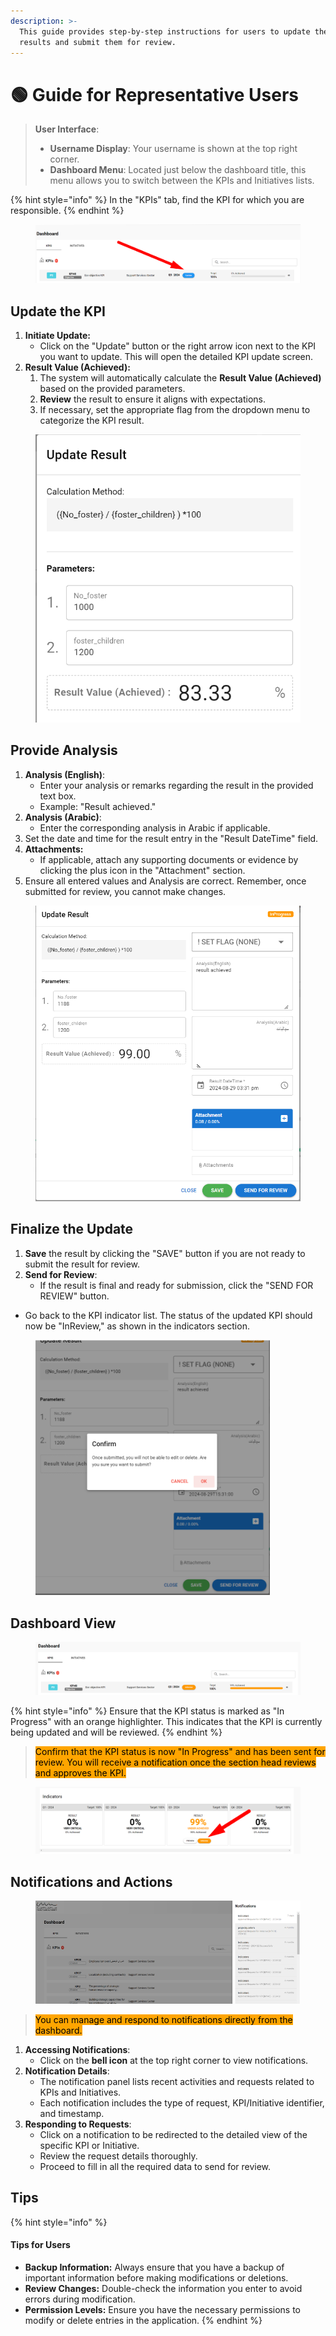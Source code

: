 ```yaml
---
description: >-
  This guide provides step-by-step instructions for users to update their KPI
  results and submit them for review.
---
```


# 🟢 Guide for Representative Users

> **User Interface**:
>
> * **Username Display**: Your username is shown at the top right corner.
> * **Dashboard Menu**: Located just below the dashboard title, this menu allows you to switch between the KPIs and Initiatives lists.

{% hint style="info" %}
In the "KPIs" tab, find the KPI for which you are responsible.&#x20;
{% endhint %}

<figure><img src="../.gitbook/assets/image (5) (1).png" alt=""><figcaption></figcaption></figure>

## Update the KPI

1. **Initiate Update:**
   * Click on the "Update" button or the right arrow icon next to the KPI you want to update. This will open the detailed KPI update screen.
2. **Result Value (Achieved):**
   1. The system will automatically calculate the **Result Value (Achieved)** based on the provided parameters.
   2. **Review** the result to ensure it aligns with expectations.
   3. If necessary, set the appropriate flag from the dropdown menu to categorize the KPI result.

<figure><img src="../.gitbook/assets/image (97).png" alt=""><figcaption></figcaption></figure>

## **Provide Analysis**

1. **Analysis (English)**:
   * Enter your analysis or remarks regarding the result in the provided text box.
   * Example: "Result achieved."
2. **Analysis (Arabic)**:
   * Enter the corresponding analysis in Arabic if applicable.
3. Set the date and time for the result entry in the "Result DateTime" field.
4. **Attachments:**
   * If applicable, attach any supporting documents or evidence by clicking the plus icon in the "Attachment" section.
5. Ensure all entered values and Analysis are correct. Remember, once submitted for review, you cannot make changes.

<figure><img src="../.gitbook/assets/image (99).png" alt=""><figcaption></figcaption></figure>

## **Finalize the Update**

1. **Save** the result by clicking the "SAVE" button if you are not ready to submit the result for review.
2. **Send for Review**:
   * If the result is final and ready for submission, click the "SEND FOR REVIEW" button.

* Go back to the KPI indicator list. The status of the updated KPI should now be "InReview," as shown in the indicators section.

<figure><img src="../.gitbook/assets/image.png" alt="" width="375"><figcaption></figcaption></figure>

## Dashboard View

<figure><img src="../.gitbook/assets/image (9).png" alt=""><figcaption></figcaption></figure>

{% hint style="info" %}
Ensure that the KPI status is marked as "In Progress" with an orange highlighter. This indicates that the KPI is currently being updated and will be reviewed.
{% endhint %}

> <mark style="background-color:orange;">Confirm that the KPI status is now "In Progress" and has been sent for review. You will receive a notification once the section head reviews and approves the KPI.</mark>
>
>

<figure><img src="../.gitbook/assets/image (8).png" alt=""><figcaption></figcaption></figure>

## Notifications and Actions

<figure><img src="../.gitbook/assets/image (92).png" alt=""><figcaption></figcaption></figure>

> <mark style="background-color:orange;">You can manage and respond to notifications directly from the dashboard.</mark>

1. **Accessing Notifications**:
   * Click on the **bell icon** at the top right corner to view notifications.
2. **Notification Details**:
   * The notification panel lists recent activities and requests related to KPIs and Initiatives.
   * Each notification includes the type of request, KPI/Initiative identifier, and timestamp.
3. **Responding to Requests**:
   * Click on a notification to be redirected to the detailed view of the specific KPI or Initiative.
   * Review the request details thoroughly.
   * Proceed to fill in all the required data to send for review.

## Tips

{% hint style="info" %}
#### Tips for Users

* **Backup Information:** Always ensure that you have a backup of important information before making modifications or deletions.
* **Review Changes:** Double-check the information you enter to avoid errors during modification.
* **Permission Levels:** Ensure you have the necessary permissions to modify or delete entries in the application.
{% endhint %}
